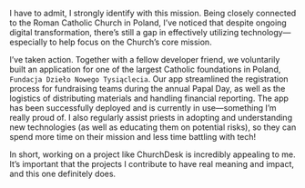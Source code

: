 I have to admit, I strongly identify with this mission. Being closely connected to the Roman Catholic Church in Poland,
I’ve noticed that despite ongoing digital transformation, there’s still a gap in effectively utilizing
technology—especially to help focus on the Church’s core mission.

I’ve taken action. Together with a fellow developer friend, we voluntarily built an application for one of the largest
Catholic foundations in Poland, `Fundacja Dzieło Nowego Tysiąclecia`. Our app streamlined the registration process for
fundraising teams during the annual Papal Day, as well as the logistics of distributing materials and handling financial
reporting. The app has been successfully deployed and is currently in use—something I’m really proud of. I also
regularly assist priests in adopting and understanding new technologies (as well as educating them on potential risks),
so they can spend more time on their mission and less time battling with tech!

In short, working on a project like ChurchDesk is incredibly appealing to me. It’s important that the projects I
contribute to have real meaning and impact, and this one definitely does.

